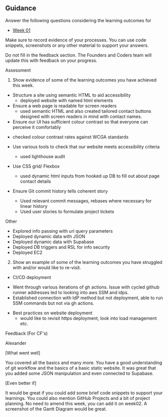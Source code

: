 ## Guidance

Answer the following questions considering the learning outcomes for

- [Week 01](https://learn.foundersandcoders.com/course/syllabus/developer/week01-project01-basics/learning-outcomes/)
  
Make sure to record evidence of your processes. You can use code snippets, screenshots or any other material to support your answers.

Do not fill in the feedback section. The Founders and Coders team will update this with feedback on your progress.

Assessment
1. Show evidence of some of the learning outcomes you have achieved this week.
* Structure a site using semantic HTML to aid accessibility
  - deployed website with named html elements
* Ensure a web page is readable for screen readers
  - used semantic HTML and also created tailored contact buttons designed with screen readers in mind with contact names.
*  Ensure our UI has sufficient colour contrast so that everyone can perceive it comfortably
  - checked colour contrast rates against WCGA standards
* Use various tools to check that our website meets accessibility criteria
  - used lighthouse audit
 
* Use CSS grid/ Flexbox
  - used dynamic html inputs from hooked up DB to fill out about page contact details
 
* Ensure Git commit history tells coherent story
  - Used relevant commit messages, rebases where necessary for linear history
  - Used user stories to formulate project tickets
 
Other 
* Explored info passing with url query parameters
* Deployed dynamic data with JSON
* Deployed dynamic data with Supabase
* Deployed DB triggers and RSL for info security
* Deployed EC2


2. Show an example of some of the learning outcomes you have struggled with and/or would like to re-visit.
* CI/CD deployment
 - Went through various iterations of gh actions. Issue with cycled github runner addresses led to looking into aws SSM and idps.
 - Established connection with IdP method but not deployment, able to run SSM commands but not via gh actions. 

* Best practices on website deployment
  - would like to revisit https deployment, look into load management etc. 


Feedback (For CF's)

Alexander

[What went well]

You covered all the basics and many more. You have a good understanding of git workflow and the basics of a basic static website. It was great that you added some JSON manipulation and even connected to Supabase.

[Even better if]

It would be great if you could add some brief code snippets to support your learnings. You could also mention GitHub Projects and a bit of project planning. No need to amend this week, you can add it on week02. A screenshot of the Gantt Diagram would be great.
